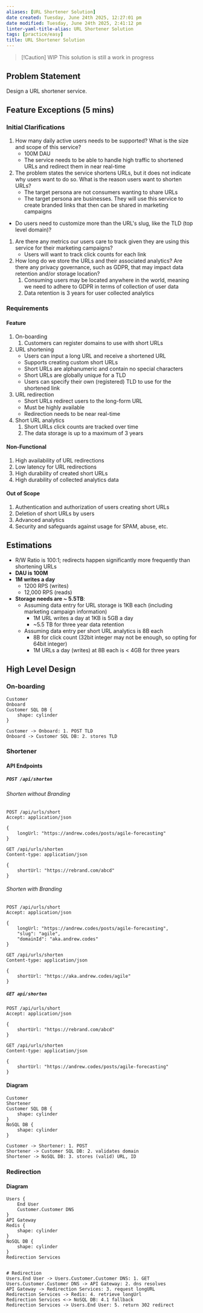 ```yaml
---
aliases: [URL Shortener Solution]
date created: Tuesday, June 24th 2025, 12:27:01 pm
date modified: Tuesday, June 24th 2025, 2:41:12 pm
linter-yaml-title-alias: URL Shortener Solution
tags: [practice/easy]
title: URL Shortener Solution
---
```


> [!Caution] WIP
> This solution is still a work in progress

## Problem Statement

Design a URL shortener service.

## Feature Exceptions (5 mins)

### Initial Clarifications

1. How many daily active users needs to be supported? What is the size and scope of this service?
	 - 100M DAU
	 - The service needs to be able to handle high traffic to shortened URLs and redirect them in near real-time
2. The problem states the service shortens URLs, but it does not indicate why users want to do so. What is the reason users want to shorten URLs?
	- The target persona are not consumers wanting to share URLs
	- The target persona are businesses. They will use this service to create branded links that then can be shared in marketing campaigns
- Do users need to customize more than the URL's slug, like the TLD (top level domain)?
1. Are there any metrics our users care to track given they are using this service for their marketing campaigns?
	- Users will want to track click counts for each link
2. How long do we store the URLs and their associated analytics? Are there any privacy governance, such as GDPR, that may impact data retention and/or storage location?
	1. Consuming users may be located anywhere in the world, meaning we need to adhere to GDPR in terms of collection of user data
	2. Data retention is 3 years for user collected analytics

### Requirements

#### Feature

1. On-boarding
	1. Customers can register domains to use with short URLs
2. URL shortening
	- Users can input a long URL and receive a shortened URL
	- Supports creating custom short URLs
	- Short URLs are alphanumeric and contain no special characters
	- Short URLs are globally unique for a TLD
	- Users can specify their own (registered) TLD to use for the shortened link
3. URL redirection
	- Short URLs redirect users to the long-form URL
	- Must be highly available
	- Redirection needs to be near real-time
4. Short URL analytics
	1. Short URLs click counts are tracked over time
	2. The data storage is up to a maximum of 3 years

#### Non-Functional

1. High availability of URL redirections
2. Low latency for URL redirections
3. High durability of created short URLs
4. High durability of collected analytics data

#### Out of Scope

1. Authentication and authorization of users creating short URLs
2. Deletion of short URLs by users
3. Advanced analytics
4. Security and safeguards against usage for SPAM, abuse, etc.

## Estimations

- R/W Ratio is 100:1; redirects happen significantly more frequently than shortening URLs
- **DAU is 100M**
- **1M writes a day**
	- 1200 RPS (writes)
	- 12,000 RPS (reads)
- **Storage needs are ~ 5.5TB**:
	- Assuming data entry for URL storage is 1KB each (including marketing campaign information)
		- 1M URL writes a day at 1KB is 5GB a day
		- ~5.5 TB for three year data retention
	- Assuming data entry per short URL analytics is 8B each
		- 8B for click count (32bit integer may not be enough, so opting for 64bit integer)
		- 1M URLs a day (writes) at 8B each is < 4GB for three years

## High Level Design

### On-boarding

```d2
Customer
Onboard
Customer SQL DB {
	shape: cylinder
}

Customer -> Onboard: 1. POST TLD
Onboard -> Customer SQL DB: 2. stores TLD
```

### Shortener

#### API Endpoints

##### `POST /api/shorten`

###### Shorten without Branding

```http
POST /api/urls/short
Accept: application/json

{
	longUrl: "https://andrew.codes/posts/agile-forecasting"
}
```

```http
GET /api/urls/shorten
Content-type: application/json

{
	shortUrl: "https://rebrand.com/abcd"
}
```

###### Shorten with Branding

```http
POST /api/urls/short
Accept: application/json

{
	longUrl: "https://andrew.codes/posts/agile-forecasting",
	"slug": "agile",
	"domainId": "aka.andrew.codes"
}
```

```http
GET /api/urls/shorten
Content-type: application/json

{
	shortUrl: "https://aka.andrew.codes/agile"
}
```

##### `GET api/shorten`

```http
POST /api/urls/short
Accept: application/json

{
	shortUrl: "https://rebrand.com/abcd"
}
```

```http
GET /api/urls/shorten
Content-type: application/json

{
	shortUrl: "https://andrew.codes/posts/agile-forecasting"
}
```

#### Diagram

```d2
Customer
Shortener
Customer SQL DB {
	shape: cylinder
}
NoSQL DB {
	shape: cylinder
}

Customer -> Shortener: 1. POST
Shortener -> Customer SQL DB: 2. validates domain
Shortener -> NoSQL DB: 3. stores (valid) URL, ID
```

### Redirection

#### Diagram

```d2
Users {
	End User
	Customer.Customer DNS
}
API Gateway
Redis {
	shape: cylinder
}
NoSQL DB {
	shape: cylinder
}
Redirection Services


# Redirection
Users.End User -> Users.Customer.Customer DNS: 1. GET
Users.Customer.Customer DNS -> API Gateway: 2. dns resolves
API Gateway -> Redirection Services: 3. request longURL
Redirection Services -> Redis: 4. retrieve longUrl
Redirection Services <-> NoSQL DB: 4.1 fallback
Redirection Services -> Users.End User: 5. return 302 redirect
```
